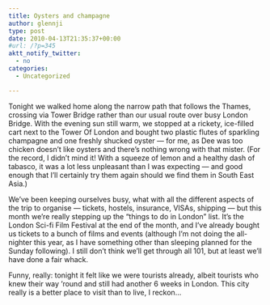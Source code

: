 ```yaml
---
title: Oysters and champagne
author: glennji
type: post
date: 2010-04-13T21:35:37+00:00
#url: /?p=345
aktt_notify_twitter:
  - no
categories:
  - Uncategorized

---
```

Tonight we walked home along the narrow path that follows the Thames, crossing via Tower Bridge rather than our usual route over busy London Bridge. With the evening sun still warm, we stopped at a rickety, ice-filled cart next to the Tower Of London and bought two plastic flutes of sparkling champagne and one freshly shucked oyster &#8212; for me, as Dee was too chicken doesn&#8217;t like oysters and there&#8217;s nothing wrong with that mister. (For the record, I didn&#8217;t mind it! With a squeeze of lemon and a healthy dash of tabasco, it was a lot less unpleasant than I was expecting &#8212; and good enough that I&#8217;ll certainly try them again should we find them in South East Asia.)
  
We&#8217;ve been keeping ourselves busy, what with all the different aspects of the trip to organise &#8212; tickets, hostels, insurance, VISAs, shipping &#8212; but this month we&#8217;re really stepping up the &#8220;things to do in London&#8221; list. It&#8217;s the London Sci-fi Film Festival at the end of the month, and I&#8217;ve already bought us tickets to a bunch of films and events (although I&#8217;m not doing the all-nighter this year, as I have something other than sleeping planned for the Sunday following). I still don&#8217;t think we&#8217;ll get through all 101, but at least we&#8217;ll have done a fair whack.
  
Funny, really: tonight it felt like we were tourists already, albeit tourists who knew their way &#8217;round and still had another 6 weeks in London. This city really is a better place to visit than to live, I reckon&#8230;
